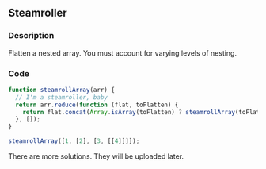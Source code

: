 ## Steamroller

### Description
Flatten a nested array. You must account for varying levels of nesting.

### Code

```javascript
function steamrollArray(arr) {
  // I'm a steamroller, baby
  return arr.reduce(function (flat, toFlatten) {
    return flat.concat(Array.isArray(toFlatten) ? steamrollArray(toFlatten) : toFlatten);
  }, []);
}

steamrollArray([1, [2], [3, [[4]]]]);

```

There are more solutions. They will be uploaded later.